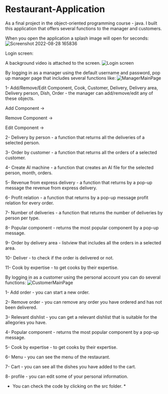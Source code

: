 # Restaurant-Application

As a final project in the object-oriented programming course - java. 
I built this application that offers several functions to the manager and customers.

When you open the application a splash image will open for seconds:
![Screenshot 2022-08-28 165836](https://user-images.githubusercontent.com/110395806/187079052-a9949cdf-affe-421a-b237-ca2efec0491a.png)

Login screen:

A background video is attached to the screen.
![Login screen](https://user-images.githubusercontent.com/110395806/187397364-08418b1c-9114-468c-a7cf-5d6cab756da2.png)

By logging in as a manager using the default username and password, pop up manager page that includes several functions like:
![ManagerMainPage](https://user-images.githubusercontent.com/110395806/187079148-5de81df9-c267-4254-8a89-9ed6b48d4a7a.png)

1- Add/Remove/Edit Component, Cook, Customer, Delivery, Delivery area, Delivery person, Dish, Order - the manager can add/remove/edit any of these objects.

Add Component ->

Remove Component ->

Edit Component ->

2- Delivery by person - a function that returns all the deliveries of a selected person.

3- Order by customer - a function that returns all the orders of a selected customer.

4- Create AI machine - a function that creates an AI file for the selected person, month, orders.

5- Revenue from express delivery - a function that returns by a pop-up message the revenue from express delivery.
  
6- Profit relation - a function that returns by a pop-up message profit relation for every order.

7- Number of deliveries - a function that returns the number of deliveries by person per type.

8- Popular component - returns the most popular component by a pop-up message.

9- Order by delivery area - listview that includes all the orders in a selected area.

10- Deliver - to check if the order is delivered or not.

11- Cook by expertise - to get cooks by their expertise.

By logging in as a customer using the personal account you can do several functions:
![CustomerMainPage](https://user-images.githubusercontent.com/110395806/187396489-a50354e0-d8d6-4116-9de6-0626f9ed6964.png)

1- Add order - you can start a new order.

2- Remove order - you can remove any order you have ordered and has not been delivered.

3- Relevant dishlist - you can get a relevant dishlist that is suitable for the allegories you have.

4- Popular component - returns the most popular component by a pop-up message.

5- Cook by expertise - to get cooks by their expertise.

6- Menu - you can see the menu of the restaurant.

7- Cart - you can see all the dishes you have added to the cart.

8- profile - you can edit some of your personal information.


* You can check the code by clicking  on the src folder. *
